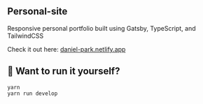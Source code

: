 ## Personal-site
Responsive personal portfolio built using Gatsby, TypeScript, and TailwindCSS

Check it out here: [daniel-park.netlify.app](https://daniel-park.netlify.app)

## 🚀 Want to run it yourself?
```
yarn
yarn run develop
```
